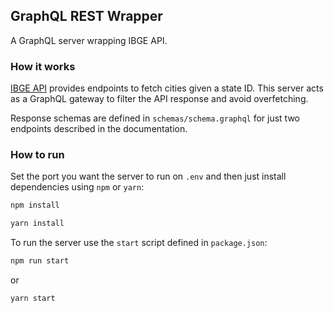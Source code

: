 ## GraphQL REST Wrapper

A GraphQL server wrapping IBGE API.

### How it works

[IBGE API](https://servicodados.ibge.gov.br/api/docs/localidades#api-Municipios) provides endpoints to fetch cities given a state ID. This server acts as a GraphQL gateway to filter the API response and avoid overfetching.

Response schemas are defined in `schemas/schema.graphql` for just two endpoints described in the documentation.

### How to run

Set the port you want the server to run on `.env` and then just install dependencies using `npm` or `yarn`:

```bash
npm install
```

```bash
yarn install
```

To run the server use the `start` script defined in `package.json`:

```bash
npm run start
```

or

```bash
yarn start
```
